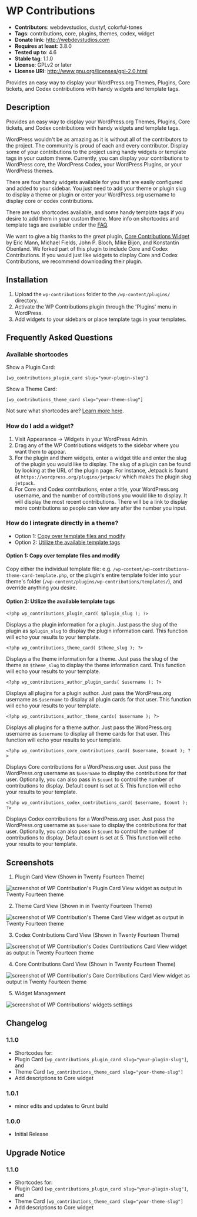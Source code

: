 # WP Contributions
- **Contributors**: webdevstudios, dustyf, colorful-tones
- **Tags**: contributions, core, plugins, themes, codex, widget
- **Donate link**: http://webdevstudios.com
- **Requires at least**: 3.8.0
- **Tested up to**: 4.6
- **Stable tag**: 1.1.0
- **License**: GPLv2 or later
- **License URI**: http://www.gnu.org/licenses/gpl-2.0.html

Provides an easy way to display your WordPress.org Themes, Plugins, Core tickets, and Codex contributions with handy widgets and template tags.

## Description

Provides an easy way to display your WordPress.org Themes, Plugins, Core tickets, and Codex contributions with handy widgets and template tags.

WordPress wouldn't be as amazing as it is without all of the contributors to the project. The community is proud of each and every contributor. Display some of your contributions to the project using handy widgets or template tags in your custom theme.  Currently, you can display your contributions to WordPress core, the WordPress Codex, your WordPress Plugins, or your WordPress themes.

There are four handy widgets available for you that are easily configured and added to your sidebar.  You just need to add your theme or plugin slug to display a theme or plugin or enter your WordPress.org username to display core or codex contributions.  

There are two shortcodes available, and some handy template tags if you desire to add them in your custom theme.  More info on shortcodes and template tags are available under the [FAQ](#frequently-asked-questions).

We want to give a big thanks to the great plugin, [Core Contributions Widget](https://wordpress.org/plugins/wp-core-contributions-widget/) by Eric Mann, Michael Fields, John P. Bloch, Mike Bijon, and Konstantin Obenland. We forked part of this plugin to include Core and Codex Contributions. If you would just like widgets to display Core and Codex Contributions, we recommend downloading their plugin.

## Installation

1. Upload the `wp-contributions` folder to the `/wp-content/plugins/` directory.
2. Activate the WP Contributions plugin through the 'Plugins' menu in WordPress.
3. Add widgets to your sidebars or place template tags in your templates.

## Frequently Asked Questions

### Available shortcodes

Show a Plugin Card:

`[wp_contributions_plugin_card slug="your-plugin-slug"]`

Show a Theme Card:

`[wp_contributions_theme_card slug="your-theme-slug"]`

Not sure what shortcodes are? [Learn more here](https://codex.wordpress.org/Shortcode).

### How do I add a widget?

1. Visit Appearance -> Widgets in your WordPress Admin.
2. Drag any of the WP Contributions widgets to the sidebar where you want them to appear.
3. For the plugin and them widgets, enter a widget title and enter the slug of the plugin you would like to display. The slug of a plugin can be found by looking at the URL of the plugin page.  For instance, Jetpack is found at `https://wordpress.org/plugins/jetpack/` which makes the plugin slug `jetpack`.
4. For Core and Codex contributions, enter a title, your WordPress.org username, and the number of contributions you would like to display. It will display the most recent contributions. There will be a link to display more contributions so people can view any after the number you input.

### How do I integrate directly in a theme?

* Option 1: [Copy over template files and modify](#template-files)
* Option 2: [Utilize the available template tags](#template-tags)

#### <a name="template-files"></a>Option 1: Copy over template files and modify
Copy either the individual template file: e.g. `/wp-content/wp-contributions-theme-card-template.php`, or the plugin's entire template folder into your theme's folder (`/wp-content/plugins/wp-contributions/templates/`), and override anything you desire.

#### <a name="template-tags"></a>Option 2: Utilize the available template tags

`<?php wp_contributions_plugin_card( $plugin_slug ); ?>`

Displays a the plugin information for a plugin. Just pass the slug of the plugin as `$plugin_slug` to display the plugin information card.  This function will echo your results to your template.

`<?php wp_contributions_theme_card( $theme_slug ); ?>`

Displays a the theme information for a theme. Just pass the slug of the theme as `$theme_slug` to display the theme information card.  This function will echo your results to your template.

`<?php wp_contributions_author_plugin_cards( $username ); ?>`

Displays all plugins for a plugin author.  Just pass the WordPress.org username as `$username` to display all plugin cards for that user.  This function will echo your results to your template.

`<?php wp_contributions_author_theme_cards( $username ); ?>`

Displays all plugins for a theme author.  Just pass the WordPress.org username as `$username` to display all theme cards for that user.  This function will echo your results to your template.

`<?php wp_contributions_core_contributions_card( $username, $count ); ?>`

Displays Core contributions for a WordPress.org user.  Just pass the WordPress.org username as `$username` to display the contributions for that user. Optionally, you can also pass in `$count` to control the number of contributions to display. Default count is set at 5. This function will echo your results to your template.

`<?php wp_contributions_codex_contributions_card( $username, $count ); ?>`

Displays Codex contributions for a WordPress.org user.  Just pass the WordPress.org username as `$username` to display the contributions for that user. Optionally, you can also pass in `$count` to control the number of contributions to display. Default count is set at 5. This function will echo your results to your template.

## Screenshots

1. Plugin Card View (Shown in Twenty Fourteen Theme)

![screenshot of WP Contribution's Plugin Card View widget as output in Twenty Fourteen theme](/assets/screenshot-1.png?raw=true "Plugin Card view")

2. Theme Card View (Shown in in Twenty Fourteen Theme)

![screenshot of WP Contribution's Theme Card View widget as output in Twenty Fourteen theme](/assets/screenshot-2.png?raw=true "Theme Card view")

3. Codex Contributions Card View (Shown in Twenty Fourteen Theme)

![screenshot of WP Contribution's Codex Contributions Card View widget as output in Twenty Fourteen theme](/assets/screenshot-3.png?raw=true "Codex Contributions Card view")

4. Core Contributions Card View (Shown in Twenty Fourteen Theme)

![screenshot of WP Contribution's Core Contributions Card View widget as output in Twenty Fourteen theme](/assets/screenshot-4.png?raw=true "Core Contributions Card view")

5. Widget Management

![screenshot of WP Contributions' widgets settings](/assets/screenshot-5.png?raw=true "Widget settings")

## Changelog

### 1.1.0
* Shortcodes for:
 * Plugin Card `[wp_contributions_plugin_card slug="your-plugin-slug"]`, and
 * Theme Card `[wp_contributions_theme_card slug="your-theme-slug"]`
* Add descriptions to Core widget

### 1.0.1
* minor edits and updates to Grunt build

### 1.0.0
* Initial Release

## Upgrade Notice

### 1.1.0
* Shortcodes for:
 * Plugin Card `[wp_contributions_plugin_card slug="your-plugin-slug"]`, and
 * Theme Card `[wp_contributions_theme_card slug="your-theme-slug"]`
* Add descriptions to Core widget
